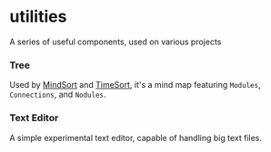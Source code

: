 # utilities
A series of useful components, used on various projects

### Tree
Used by [MindSort](https://github.com/Eryoneta/MindSort) and [TimeSort](https://github.com/Eryoneta/TimeSort), it's a mind map featuring `Modules`, `Connections`, and `Nodules`.

### Text Editor
A simple experimental text editor, capable of handling big text files.
